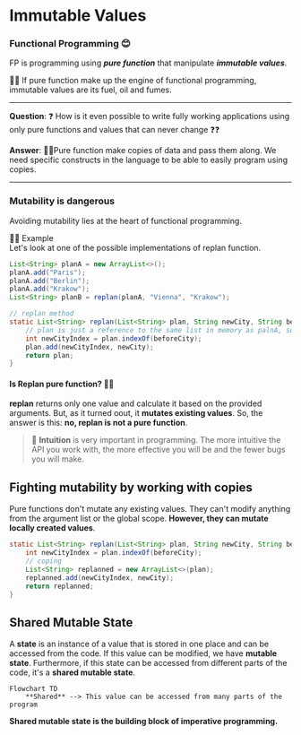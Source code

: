 # Immutable Values

### Functional Programming 😊

FP is programming using ___pure function___ that manipulate ___immutable values___.

🚨🚨 If pure function make up the engine of functional programming, immutable values are its fuel, oil and fumes.

_____
**Question**: ❓ How is it even possible to write fully working applications using only pure functions and values that can never change ❓❓

**Answer**: 🌿🌿Pure function make copies of data and pass them along. We need specific constructs in the language to be able to easily program using copies.
___

### Mutability is dangerous

Avoiding mutability lies at the heart of functional programming.

🎷🎷 Example   
Let's look at one of the possible implementations of replan function.

```java
List<String> planA = new ArrayList<>();
planA.add("Paris");
planA.add("Berlin");
planA.add("Krakow");
List<String> planB = replan(planA, "Vienna", "Krakow");

// replan method
static List<String> replan(List<String> plan, String newCity, String beforeCity){
    // plan is just a reference to the same list in memory as palnA, so any modification to plan is also done to PlanA.
    int newCityIndex = plan.indexOf(beforeCity);
    plan.add(newCityIndex, newCity);
    return plan;
}
```

#### Is **Replan** pure function? 🚨🚨

**replan** returns only one value and calculate it based on the provided arguments. But, as it turned oout, it **mutates existing values**. So, the answer is this: **no, replan is not a pure function**.

> 🧠 **Intuition** is very important in programming. The more intuitive the API you work with, the more effective you will be and the fewer bugs you will make.


## Fighting mutability by working with copies

Pure functions don't mutate any existing values. They can't modify anything from the argument list or the global scope. **However, they can mutate locally created values**.

```java
static List<String> replan(List<String> plan, String newCity, String beforeCity){
    int newCityIndex = plan.indexOf(beforeCity);
    // coping
    List<String> replanned = new ArrayList<>(plan);
    replanned.add(newCityIndex, newCity);
    return replanned;
}
```

## Shared Mutable State

A **state** is an instance of a value that is stored in one place and can be accessed from the code. If this value can be modified, we have **mutable state**. Furthermore, if this state can be accessed from different parts of the code, it's a **shared mutable state**.

```mermaid
Flowchart TD
    **Shared** --> This value can be accessed from many parts of the program

```

**Shared mutable state is the building block of imperative programming.**